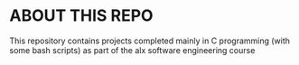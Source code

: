 # ABOUT THIS REPO
This repository contains projects completed mainly 
in C programming (with some bash scripts) as part 
of the alx software engineering course
